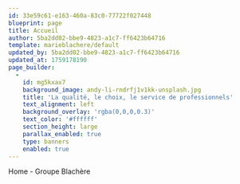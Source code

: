 ```yaml
---
id: 33e59c61-e163-460a-83c0-77722f027448
blueprint: page
title: Accueil
author: 5ba2dd02-bbe9-4823-a1c7-ff6423b64716
template: marieblachere/default
updated_by: 5ba2dd02-bbe9-4823-a1c7-ff6423b64716
updated_at: 1759178190
page_builder:
  -
    id: mg5kxax7
    background_image: andy-li-rndrfj1v1kk-unsplash.jpg
    title: 'La qualité, le choix, le service de professionnels'
    text_alignment: left
    background_overlay: 'rgba(0,0,0,0.3)'
    text_color: '#ffffff'
    section_height: large
    parallax_enabled: true
    type: banners
    enabled: true
---
```

Home - Groupe Blachère